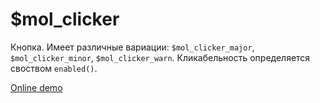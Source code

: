 # $mol_clicker

Кнопка.
Имеет различные вариации: `$mol_clicker_major`, `$mol_clicker_minor`, `$mol_clicker_warn`.
Кликабельность определяется своством `enabled()`.

[Online demo](http://eigenmethod.github.io/mol/#demo=mol_clicker_demo_toolbar)
